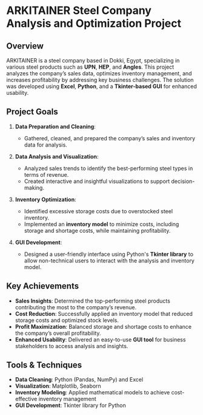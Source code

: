 
# ARKITAINER Steel Company Analysis and Optimization Project

## Overview
ARKITAINER is a steel company based in Dokki, Egypt, specializing in various steel products such as **UPN**, **HEP**, and **Angles**. This project analyzes the company’s sales data, optimizes inventory management, and increases profitability by addressing key business challenges. The solution was developed using **Excel**, **Python**, and a **Tkinter-based GUI** for enhanced usability.

## Project Goals
1. **Data Preparation and Cleaning**:  
   - Gathered, cleaned, and prepared the company’s sales and inventory data for analysis.  

2. **Data Analysis and Visualization**:  
   - Analyzed sales trends to identify the best-performing steel types in terms of revenue.  
   - Created interactive and insightful visualizations to support decision-making.  

3. **Inventory Optimization**:  
   - Identified excessive storage costs due to overstocked steel inventory.  
   - Implemented an **inventory model** to minimize costs, including storage and shortage costs, while maintaining profitability.  

4. **GUI Development**:  
   - Designed a user-friendly interface using Python's **Tkinter library** to allow non-technical users to interact with the analysis and inventory model.  

## Key Achievements
- **Sales Insights**: Determined the top-performing steel products contributing the most to the company’s revenue.  
- **Cost Reduction**: Successfully applied an inventory model that reduced storage costs and optimized stock levels.  
- **Profit Maximization**: Balanced storage and shortage costs to enhance the company’s overall profitability.  
- **Enhanced Usability**: Delivered an easy-to-use **GUI tool** for business stakeholders to access analysis and insights.  

## Tools & Techniques
- **Data Cleaning**: Python (Pandas, NumPy) and Excel  
- **Visualization**: Matplotlib, Seaborn  
- **Inventory Modeling**: Applied mathematical models to achieve cost-effective inventory management  
- **GUI Development**: Tkinter library for Python
